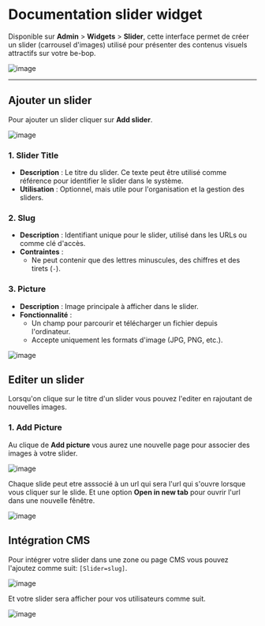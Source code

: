 # Documentation slider widget

Disponible sur **Admin** > **Widgets** > **Slider**, cette interface permet de créer un slider (carrousel d'images) utilisé pour présenter des contenus visuels attractifs sur votre be-bop.

![image](https://github.com/user-attachments/assets/b738d8ae-edd8-4d0f-b33c-72ea8f2311bd)

---

## Ajouter un slider

Pour ajouter un slider cliquer sur **Add slider**.

![image](https://github.com/user-attachments/assets/75483ff8-032d-487c-92e7-4b38068d1d8c)

### 1. **Slider Title**

- **Description** : Le titre du slider. Ce texte peut être utilisé comme référence pour identifier le slider dans le système.
- **Utilisation** : Optionnel, mais utile pour l'organisation et la gestion des sliders.

### 2. **Slug**

- **Description** : Identifiant unique pour le slider, utilisé dans les URLs ou comme clé d'accès.
- **Contraintes** :
  - Ne peut contenir que des lettres minuscules, des chiffres et des tirets (`-`).

### 3. **Picture**

- **Description** : Image principale à afficher dans le slider.
- **Fonctionnalité** :
  - Un champ pour parcourir et télécharger un fichier depuis l'ordinateur.
  - Accepte uniquement les formats d'image (JPG, PNG, etc.).

![image](https://github.com/user-attachments/assets/6852f1a0-f9ec-4838-9eeb-048e7e17e4af)

## Editer un slider

Lorsqu'on clique sur le titre d'un slider vous pouvez l'editer en rajoutant de nouvelles images.

### 1. **Add Picture**

Au clique de **Add picture** vous aurez une nouvelle page pour associer des images à votre slider.

![image](https://github.com/user-attachments/assets/dee5e891-e9d6-4849-b04c-926a33ebbd6b)

Chaque slide peut etre asssocié à un url qui sera l'url qui s'ouvre lorsque vous cliquer sur le slide. Et une option **Open in new tab** pour ouvrir l'url dans une nouvelle fênêtre.

![image](https://github.com/user-attachments/assets/ab1d7a19-6ed2-4011-a507-3595a3118260)

## Intégration CMS

Pour intégrer votre slider dans une zone ou page CMS vous pouvez l'ajoutez comme suit: `[Slider=slug]`.

![image](https://github.com/user-attachments/assets/363bea42-da42-4364-9099-3d8360603c3a)

Et votre slider sera afficher pour vos utilisateurs comme suit.

![image](https://github.com/user-attachments/assets/bfc61443-4367-4eb4-80cc-b4720e30b79c)
